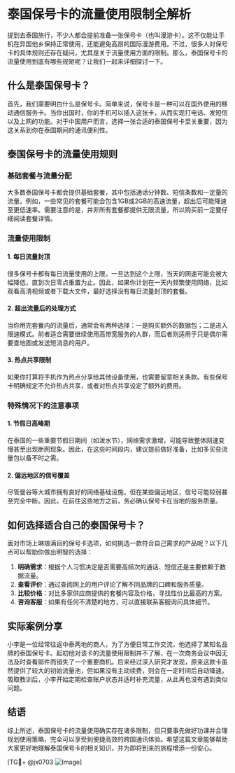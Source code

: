 # 泰国保号卡的流量使用限制全解析

提到去泰国旅行，不少人都会提前准备一张保号卡（也叫漫游卡）。这不仅能让手机在异国他乡保持正常使用，还能避免高昂的国际漫游费用。不过，很多人对保号卡的具体规则还存在疑问，尤其是关于流量使用方面的限制。那么，泰国保号卡的流量使用到底有哪些规矩呢？让我们一起来详细探讨一下。

## 什么是泰国保号卡？

首先，我们需要明白什么是保号卡。简单来说，保号卡是一种可以在国外使用的移动通信服务卡。当你出国时，你的手机可以插入这张卡，从而实现打电话、发短信以及上网的功能。对于中国用户而言，选择一张合适的泰国保号卡至关重要，因为这关系到你在泰国期间的通讯便利性。

## 泰国保号卡的流量使用规则

### 基础套餐与流量分配

大多数泰国保号卡都会提供基础套餐，其中包括通话分钟数、短信条数和一定量的流量。例如，一些常见的套餐可能会包含1GB或2GB的高速流量，超出后可能降速至更低速率。需要注意的是，并非所有套餐都提供无限流量，所以购买前一定要仔细阅读套餐详情。

### 流量使用限制

#### 1. **每日流量封顶**
   很多保号卡都有每日流量使用的上限。一旦达到这个上限，当天的网速可能会被大幅降低，直到次日零点重置为止。因此，如果你计划在一天内频繁使用网络，比如观看高清视频或者下载大文件，最好选择没有每日流量封顶的套餐。

#### 2. **超出流量后的处理方式**
   当你用完套餐内的流量后，通常会有两种选择：一是购买额外的数据包；二是进入限速模式。前者适合需要继续使用高带宽服务的人群，而后者则适用于只是偶尔需要查地图或发送短消息的用户。

#### 3. **热点共享限制**
   如果你打算将手机作为热点分享给其他设备使用，也需要留意相关条款。有些保号卡明确规定不允许热点共享，或者对热点共享设定了额外的费用。

### 特殊情况下的注意事项

#### 1. **节假日高峰期**
   在泰国的一些重要节假日期间（如泼水节），网络需求激增，可能导致整体网速变慢甚至出现断网现象。因此，在这些时间段内，建议提前做好准备，比如多买些流量包以备不时之需。

#### 2. **偏远地区的信号覆盖**
   尽管曼谷等大城市拥有良好的网络基础设施，但在某些偏远地区，信号可能较弱甚至完全中断。因此，在前往这些地方之前，务必确认保号卡在当地的服务质量。

## 如何选择适合自己的泰国保号卡？

面对市场上琳琅满目的保号卡选项，如何挑选一款符合自己需求的产品呢？以下几点可以帮助你做出明智的选择：

1. **明确需求**：根据个人习惯决定是否需要高频次的通话、短信还是主要依赖于数据流量。
2. **查看评价**：通过查阅网上的用户评论了解不同品牌的口碑和服务质量。
3. **比较价格**：对比多家供应商提供的套餐内容及价格，寻找性价比最高的方案。
4. **咨询客服**：如果有任何不清楚的地方，可以直接联系客服询问具体细节。

## 实际案例分享

小李是一位经常往返中泰两地的商人，为了方便日常工作交流，他选择了某知名品牌的泰国保号卡。起初他对该卡的流量使用限制并不了解，在一次商务会议中因无法及时查看邮件而错失了一个重要商机。后来经过深入研究才发现，原来这款卡虽然提供了较大的初始流量池，但如果没有主动续费，则会在一定时间后自动降速。吸取教训后，小李开始定期检查账户状态并适时补充流量，从此再也没有遇到类似问题。

## 结语

综上所述，泰国保号卡的流量使用确实存在诸多限制，但只要事先做好功课并合理规划使用策略，完全可以享受到便捷高效的跨国通讯体验。希望这篇文章能够帮助大家更好地理解泰国保号卡的相关知识，并为即将到来的旅程增添一份安心。

[TG💪+ @jx0703 ![Image](https://github.com/user-attachments/assets/dbca1d08-cadb-493c-b0ec-ad6f7a83f270)]